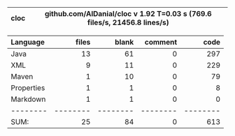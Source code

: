 

cloc|github.com/AlDanial/cloc v 1.92  T=0.03 s (769.6 files/s, 21456.8 lines/s)
--- | ---

Language|files|blank|comment|code
:-------|-------:|-------:|-------:|-------:
Java|13|61|0|297
XML|9|11|0|229
Maven|1|10|0|79
Properties|1|1|0|8
Markdown|1|1|0|0
--------|--------|--------|--------|--------
SUM:|25|84|0|613
